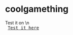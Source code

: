 # coolgamething

Test it on \n
<kbd> <br> [Test it here](https://will10145.github.io/coolgamething/) <br> </kbd>

